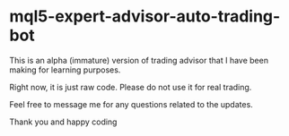# mql5-expert-advisor-auto-trading-bot
This is an alpha (immature) version of trading advisor that I have been making for learning purposes. 

Right now, it is just raw code. Please do not use it for real trading. 

Feel free to message me for any questions related to the updates.

Thank you and happy coding
